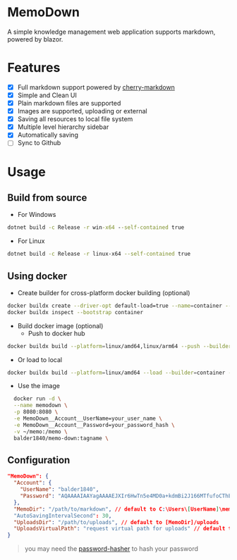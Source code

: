 ﻿# MemoDown
A simple knowledge management web application supports markdown, powered by blazor.

# Features
- [x] Full markdown support powered by [cherry-markdown](https://github.com/Tencent/cherry-markdown124)
- [x] Simple and Clean UI
- [x] Plain markdown files are supported
- [x] Images are supported, uploading or external
- [x] Saving all resources to local file system
- [x] Multiple level hierarchy sidebar 
- [x] Automatically saving
- [ ] Sync to Github

# Usage
## Build from source
- For Windows
```cmd
dotnet build -c Release -r win-x64 --self-contained true
```
- For Linux
```bash
dotnet build -c Release -r linux-x64 --self-contained true
```

## Using docker
- Create builder for cross-platform docker building (optional)
```bash
docker buildx create --driver-opt default-load=true --name=container --use
docker buildx inspect --bootstrap container
```

- Build docker image (optional)
  - Push to docker hub
```bash
docker buildx build --platform=linux/amd64,linux/arm64 --push --builder=container -t balder1840/memo-down:v1.0.1 .
```
  - Or load to local
```bash
docker buildx build --platform=linux/amd64 --load --builder=container -t balder1840/memo-down:v1.0.1 .
```

- Use the image
```bash
  docker run -d \
  --name memodown \
  -p 8080:8080 \
  -e MemoDown__Account__UserName=your_user_name \
  -e MemoDown__Account__Password=your_password_hash \
  -v ~/memo:/memo \
  balder1840/memo-down:tagname \
```

## Configuration
```json
"MemoDown": {
  "Account": {
    "UserName": "balder1840",
    "Password": "AQAAAAIAAYagAAAAEJXIr6HwTn5e4MD0a+kdmBi2J166MTfufoCThELvnOfDp0VrPrCbt9PBRW1if5YxlA=="
  },
  "MemoDir": "/path/to/markdown", // default to C:\Users\[UserName]\memo on Windows or /home/memo on Linux
  "AutoSavingIntervalSecond": 30,
  "UploadsDir": "/path/to/uploads", // default to [MemoDir]/uploads
  "UploadsVirtualPath": "request virtual path for uploads" // default to uploads
}
```

> you may need the [password-hasher](https://github.com/Balder1840/password-hasher) to hash your password